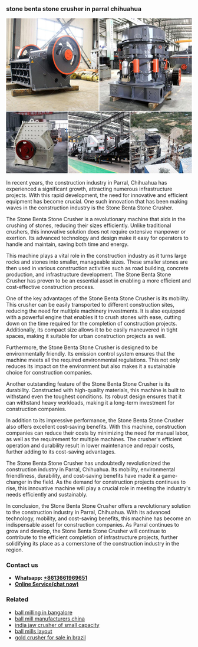 <h3>stone benta stone crusher in parral chihuahua</h3><img src='1702950518.jpg' alt=''><p>In recent years, the construction industry in Parral, Chihuahua has experienced a significant growth, attracting numerous infrastructure projects. With this rapid development, the need for innovative and efficient equipment has become crucial. One such innovation that has been making waves in the construction industry is the Stone Benta Stone Crusher.</p><p>The Stone Benta Stone Crusher is a revolutionary machine that aids in the crushing of stones, reducing their sizes efficiently. Unlike traditional crushers, this innovative solution does not require extensive manpower or exertion. Its advanced technology and design make it easy for operators to handle and maintain, saving both time and energy.</p><p>This machine plays a vital role in the construction industry as it turns large rocks and stones into smaller, manageable sizes. These smaller stones are then used in various construction activities such as road building, concrete production, and infrastructure development. The Stone Benta Stone Crusher has proven to be an essential asset in enabling a more efficient and cost-effective construction process.</p><p>One of the key advantages of the Stone Benta Stone Crusher is its mobility. This crusher can be easily transported to different construction sites, reducing the need for multiple machinery investments. It is also equipped with a powerful engine that enables it to crush stones with ease, cutting down on the time required for the completion of construction projects. Additionally, its compact size allows it to be easily maneuvered in tight spaces, making it suitable for urban construction projects as well.</p><p>Furthermore, the Stone Benta Stone Crusher is designed to be environmentally friendly. Its emission control system ensures that the machine meets all the required environmental regulations. This not only reduces its impact on the environment but also makes it a sustainable choice for construction companies.</p><p>Another outstanding feature of the Stone Benta Stone Crusher is its durability. Constructed with high-quality materials, this machine is built to withstand even the toughest conditions. Its robust design ensures that it can withstand heavy workloads, making it a long-term investment for construction companies.</p><p>In addition to its impressive performance, the Stone Benta Stone Crusher also offers excellent cost-saving benefits. With this machine, construction companies can reduce their costs by minimizing the need for manual labor, as well as the requirement for multiple machines. The crusher's efficient operation and durability result in lower maintenance and repair costs, further adding to its cost-saving advantages.</p><p>The Stone Benta Stone Crusher has undoubtedly revolutionized the construction industry in Parral, Chihuahua. Its mobility, environmental friendliness, durability, and cost-saving benefits have made it a game-changer in the field. As the demand for construction projects continues to rise, this innovative machine will play a crucial role in meeting the industry's needs efficiently and sustainably.</p><p>In conclusion, the Stone Benta Stone Crusher offers a revolutionary solution to the construction industry in Parral, Chihuahua. With its advanced technology, mobility, and cost-saving benefits, this machine has become an indispensable asset for construction companies. As Parral continues to grow and develop, the Stone Benta Stone Crusher will continue to contribute to the efficient completion of infrastructure projects, further solidifying its place as a cornerstone of the construction industry in the region.</p><h3>Contact us</h3><ul><li><strong>Whatsapp:&nbsp;<a href="https://wa.me/8613661969651">+8613661969651</a></strong></li><li><a href="https://swt.shibang-china.com/?git&amp;zhl&amp;stone benta stone crusher in parral chihuahua"><strong>Online Service(chat now)</strong></a></li></ul><h3>Related</h3><ul><li><a href='ball milling in bangalore.md'>ball milling in bangalore</a></li><li><a href='ball mill manufacturers china.md'>ball mill manufacturers china</a></li><li><a href='india jaw crusher of small capacity.md'>india jaw crusher of small capacity</a></li><li><a href='ball mills layout.md'>ball mills layout</a></li><li><a href='gold crusher for sale in brazil.md'>gold crusher for sale in brazil</a></li></ul>